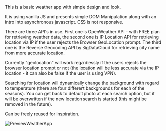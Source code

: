 This is a basic weather app with simple design and look.

It is using vanilla JS and presents simple DOM Manipulation along with an intro into asynchronous javascript. CSS is not responsive. 

There are three API's in use. First one is OpenWeather API - with FREE plan for retrieving weather data, the second one is IP Location API for retrieving location via IP if the user rejects the Browser GeoLocation prompt. The third one is the Reverse Geocoding API by BigDataCloud for retrieving city name from more accurate location. 

Currently "geolocation" will work regardlessly if the users rejects the browser location prompt or not (the location will be less accurate via the IP location - it can also be false if the user is using VPN).

Searching for location will dynamically change the background with regard to temperature (there are four different backgrounds for each of the seasons). You can get back to default photo at each search option, but it will be overwritten if the new location search is started (this might be removed in the future).

Can be freely reused for inspiration.

![PreviewWeatherApp](https://github.com/NF-7/WeatherApp/assets/101887698/5ea8b46a-2456-4aed-811f-12ff6e3e034a)
